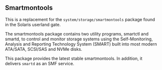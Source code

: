 ## Smartmontools

This is a replacement for the `system/storage/smartmontools` package found
in the Solaris userland gate.

The smartmontools package contains two utility programs, smartctl and
smartd, to control and monitor storage systems using the
Self-Monitoring, Analysis and Reporting Technology System (SMART)
built into most modern ATA/SATA, SCSI/SAS and NVMe disks.

This package provides the latest stable smartmontools.  In addition, it
delivers `smartd` as an SMF service.

